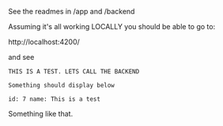 See the readmes in /app and /backend

Assuming it's all working LOCALLY you should be able to go to:

http://localhost:4200/

and see 

```
THIS IS A TEST. LETS CALL THE BACKEND

Something should display below

id: 7 name: This is a test
```

Something like that.  

